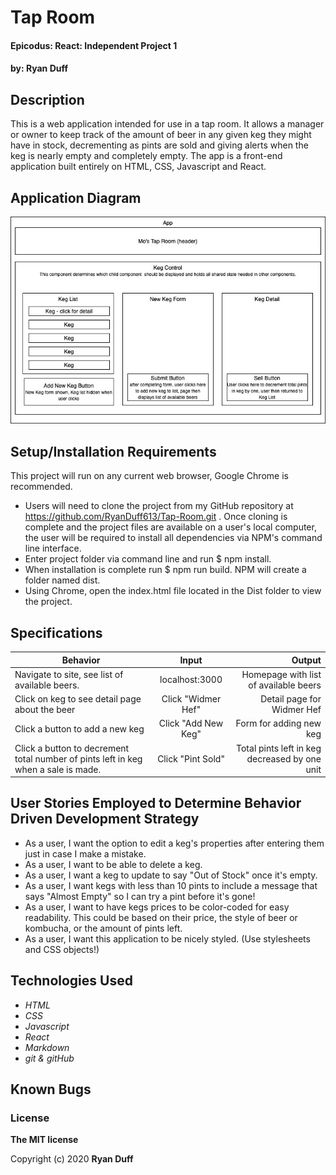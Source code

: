 # Tap Room

#### Epicodus: React: Independent Project 1

#### by: Ryan Duff 

## Description
This is a web application intended for use in a tap room. It allows a manager or owner to keep track of the amount of beer in any given keg they might have in stock, decrementing as pints are sold and giving alerts when the keg is nearly empty and completely empty. The app is a front-end application built entirely on HTML, CSS, Javascript and React.

## Application Diagram
![](./src/diagram.jpg)


## Setup/Installation Requirements
This project will run on any current web browser, Google Chrome is recommended. 
* Users will need to clone the project from my GitHub repository at https://github.com/RyanDuff613/Tap-Room.git . Once cloning is complete and the project files are available on a user's local computer, the user will be required to install all dependencies via NPM's command line interface. 
* Enter project folder via command line and run $ npm install. 
* When installation is complete run $ npm run build. NPM will create a folder named dist. 
* Using Chrome, open the index.html file located in the Dist folder to view the project.


## Specifications

| Behavior       | Input         | Output  |
| ------------- |:-------------:| -----:|
|Navigate to site, see list of available beers.|localhost:3000|Homepage with list of available beers|
|Click on keg to see detail page about the beer|Click "Widmer Hef"|Detail page for Widmer Hef|
|Click a button to add a new keg|Click "Add New Keg"|Form for adding new keg|
|Click a button to decrement total number of pints left in keg when a sale is made.|Click "Pint Sold"|Total pints left in keg decreased by one unit|

## User Stories Employed to Determine Behavior Driven Development Strategy
* As a user, I want the option to edit a keg's properties after entering them just in case I make a mistake.
* As a user, I want to be able to delete a keg.
* As a user, I want a keg to update to say "Out of Stock" once it's empty.
* As a user, I want kegs with less than 10 pints to include a message that says "Almost Empty" so I can try a pint before it's gone!
* As a user, I want to have kegs prices to be color-coded for easy readability. This could be based on their price, the style of beer or kombucha, or the amount of pints left.
* As a user, I want this application to be nicely styled. (Use stylesheets and CSS objects!)

## Technologies Used
* _HTML_
* _CSS_
* _Javascript_
* _React_
* _Markdown_
* _git & gitHub_

## Known Bugs


### License

**The MIT license**

Copyright (c) 2020 **Ryan Duff**
